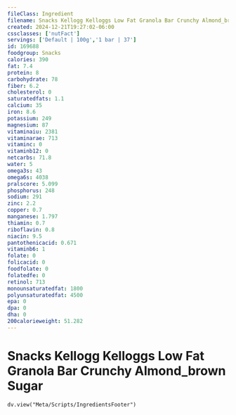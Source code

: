 ```yaml
---
fileClass: Ingredient
filename: Snacks Kellogg Kelloggs Low Fat Granola Bar Crunchy Almond_brown Sugar
created: 2024-12-21T19:27:02-06:00
cssclasses: ['nutFact']
servings: ['Default | 100g','1 bar | 37']
id: 169688
foodgroup: Snacks
calories: 390
fat: 7.4
protein: 8
carbohydrate: 78
fiber: 6.2
cholesterol: 0
saturatedfats: 1.1
calcium: 35
iron: 8.6
potassium: 249
magnesium: 87
vitaminaiu: 2381
vitaminarae: 713
vitaminc: 0
vitaminb12: 0
netcarbs: 71.8
water: 5
omega3s: 43
omega6s: 4038
pralscore: 5.099
phosphorus: 248
sodium: 291
zinc: 2.2
copper: 0.7
manganese: 1.797
thiamin: 0.7
riboflavin: 0.8
niacin: 9.5
pantothenicacid: 0.671
vitaminb6: 1
folate: 0
folicacid: 0
foodfolate: 0
folatedfe: 0
retinol: 713
monounsaturatedfat: 1800
polyunsaturatedfat: 4500
epa: 0
dpa: 0
dha: 0
200calorieweight: 51.282
---
```


# Snacks Kellogg Kelloggs Low Fat Granola Bar Crunchy Almond_brown Sugar

```dataviewjs
dv.view("Meta/Scripts/IngredientsFooter")
```